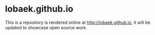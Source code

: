 # lobaek.github.io

This is a repository is rendered online at http://lobaek.github.io, it will be updated to showcase open source work.

